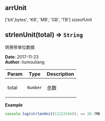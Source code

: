 ## arrUnit
<p>['bit',bytes', 'KB', 'MB', 'GB', 'TB']
sizeofUnit</p>

## strlenUnit(total) ⇒ <code>String</code>
<p>转换带单位数据</p>

**Date**: 2017-11-23  
**Author**: liumouliang  

| Param | Type | Description |
| --- | --- | --- |
| total | <code>Number</code> | <p>总数</p> |

**Example**  
```javascript
console.log(strlenUnit(11223344)); == 10.7MB
```
